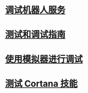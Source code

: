 # [调试机器人服务](../bot-service-debug-bot.md)
# [测试和调试指南](../v4sdk/bot-builder-testing-debugging.md)
# [使用模拟器进行调试](../bot-service-debug-emulator.md)
# [测试 Cortana 技能](../bot-service-debug-cortana-skill.md)